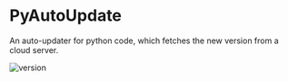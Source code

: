 <h1>PyAutoUpdate</h1>
<p>An auto-updater for python code, which fetches the new version from a cloud server.</p>
<img src="https://img.shields.io/github/v/release/DD2476/PyAutoUpdate?include_prereleases&label=Version" alt="version">

